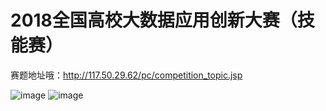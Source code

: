 # 2018全国高校大数据应用创新大赛（技能赛）

赛题地址哦：http://117.50.29.62/pc/competition_topic.jsp

![image](http://p97rju2l8.bkt.clouddn.com/image/jpg/photophoto.jpg)
![image](http://p97rju2l8.bkt.clouddn.com/image/jpg/photophoto.jpg)
